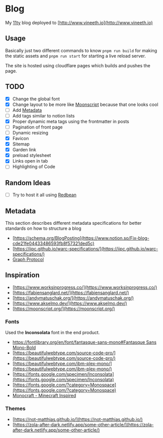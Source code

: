 # Blog

My [11ty](11ty.dev) blog deployed to [http://www.vineeth.io](http://www.vineeth.io)

## Usage

Basically just two different commands to know `pnpm run build` for making the static assets and
`pnpm run start` for starting a live reload server.

The site is hosted using cloudflare pages which builds and pushes the page. 

## TODO

- [x] Change the global font
- [x] Change layout to be more like [Moonscript](http://moonscript.org) because that one looks cool
- [ ] Add [Metadata](#Metadata)
- [ ] Add tags similar to notion lists 
- [x] Proper dynamic meta tags using the frontmatter in posts
- [ ] Pagination of front page
- [ ] Dynamic resizing
- [x] Favicon
- [x] Sitemap
- [x] Garden link
- [x] preload stylesheet
- [x] Links open in tab
- [ ] Highlighting of Code

## Random Ideas

- [ ] Try to host it all using [Redbean](https://redbean.dev/)

## Metadata

This section describes different metadata specifications for better standards
on how to structure a blog

- [https://schema.org/BlogPosting](https://www.notion.so/Fix-blog-cde21fe04433486593fb8f57321ded5c)
- [https://iipc.github.io/warc-specifications/](https://iipc.github.io/warc-specifications/)
- [Graph Protocol](https://ogp.me/)

## Inspiration

- [https://www.worksinprogress.co/](https://www.worksinprogress.co/)
- [https://fabiensanglard.net/](https://fabiensanglard.net/) 
- [https://andymatuschak.org/](https://andymatuschak.org/)
- [https://www.akselmo.dev/](https://www.akselmo.dev/)
- [https://moonscript.org/](https://moonscript.org/)


### Fonts

Used the __Inconsolata__ font in the end product. 

- [https://fontlibrary.org/en/font/fantasque-sans-mono#Fantasque Sans Mono-Bold](https://fontlibrary.org/en/font/fantasque-sans-mono#Fantasque%20Sans%20Mono-Bold)
- [https://beautifulwebtype.com/source-code-pro/](https://beautifulwebtype.com/source-code-pro/)
- [https://beautifulwebtype.com/ibm-plex-mono/](https://beautifulwebtype.com/ibm-plex-mono/)
- [https://fonts.google.com/specimen/Inconsolata](https://fonts.google.com/specimen/Inconsolata)
- [https://fonts.google.com/?category=Monospace](https://fonts.google.com/?category=Monospace)
- [Monocraft - Minecraft Inspired](https://github.com/IdreesInc/Monocraft) 

### Themes

- [https://not-matthias.github.io/](https://not-matthias.github.io/)
- [https://zola-after-dark.netlify.app/some-other-article/](https://zola-after-dark.netlify.app/some-other-article/)
